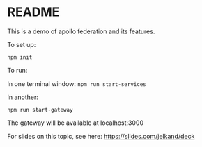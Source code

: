 # README

This is a demo of apollo federation and its features.

To set up:

`npm init`

To run:

In one terminal window:
`npm run start-services`

In another:

`npm run start-gateway`

The gateway will be available at localhost:3000

For slides on this topic, see here: https://slides.com/jelkand/deck
